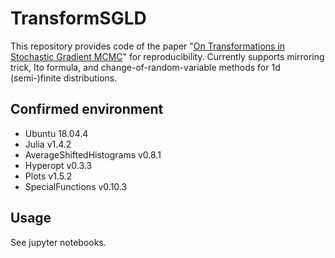 # TransformSGLD

This repository provides code of the paper "[On Transformations in Stochastic Gradient MCMC](https://arxiv.org/abs/1903.02750)" for reproducibility.
Currently supports mirroring trick, Ito formula, and change-of-random-variable methods for 1d (semi-)finite distributions.

## Confirmed environment
* Ubuntu 18.04.4
* Julia v1.4.2
* AverageShiftedHistograms v0.8.1
* Hyperopt v0.3.3
* Plots v1.5.2
* SpecialFunctions v0.10.3

## Usage
See jupyter notebooks.
